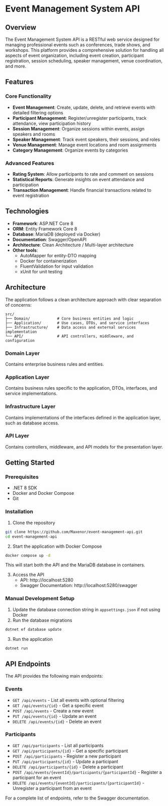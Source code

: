 # Event Management System API

## Overview

The Event Management System API is a RESTful web service designed for managing professional events such as conferences, trade shows, and workshops. This platform provides a comprehensive solution for handling all aspects of event organization, including event creation, participant registration, session scheduling, speaker management, venue coordination, and more.

## Features

### Core Functionality
- **Event Management**: Create, update, delete, and retrieve events with detailed filtering options
- **Participant Management**: Register/unregister participants, track attendance, view participation history
- **Session Management**: Organize sessions within events, assign speakers and rooms
- **Speaker Management**: Track event speakers, their sessions, and roles
- **Venue Management**: Manage event locations and room assignments
- **Category Management**: Organize events by categories

### Advanced Features
- **Rating System**: Allow participants to rate and comment on sessions
- **Statistical Reports**: Generate insights on event attendance and participation
- **Transaction Management**: Handle financial transactions related to event registration

## Technologies

- **Framework**: ASP.NET Core 8
- **ORM**: Entity Framework Core 8
- **Database**: MariaDB (deployed via Docker)
- **Documentation**: Swagger/OpenAPI
- **Architecture**: Clean Architecture / Multi-layer architecture
- **Other tools**: 
  - AutoMapper for entity-DTO mapping
  - Docker for containerization
  - FluentValidation for input validation
  - xUnit for unit testing

## Architecture

The application follows a clean architecture approach with clear separation of concerns:

```
src/
├── Domain/            # Core business entities and logic
├── Application/       # Use cases, DTOs, and service interfaces
├── Infrastructure/    # Data access and external services implementation
└── API/               # API controllers, middleware, and configuration
```

### Domain Layer
Contains enterprise business rules and entities.

### Application Layer
Contains business rules specific to the application, DTOs, interfaces, and service implementations.

### Infrastructure Layer
Contains implementations of the interfaces defined in the application layer, such as database access.

### API Layer
Contains controllers, middleware, and API models for the presentation layer.

## Getting Started

### Prerequisites
- .NET 8 SDK
- Docker and Docker Compose
- Git

### Installation

1. Clone the repository
```bash
git clone https://github.com/Maxenor/event-management-api.git
cd event-management-api
```

2. Start the application with Docker Compose
```bash
docker compose up -d
```

This will start both the API and the MariaDB database in containers.

3. Access the API
   - API: http://localhost:5280
   - Swagger Documentation: http://localhost:5280/swagger

### Manual Development Setup

1. Update the database connection string in `appsettings.json` if not using Docker
2. Run the database migrations
```bash
dotnet ef database update
```
3. Run the application
```bash
dotnet run
```

## API Endpoints

The API provides the following main endpoints:

### Events
- `GET /api/events` - List all events with optional filtering
- `GET /api/events/{id}` - Get a specific event
- `POST /api/events` - Create a new event
- `PUT /api/events/{id}` - Update an event
- `DELETE /api/events/{id}` - Delete an event

### Participants
- `GET /api/participants` - List all participants
- `GET /api/participants/{id}` - Get a specific participant
- `POST /api/participants` - Register a new participant
- `PUT /api/participants/{id}` - Update a participant
- `DELETE /api/participants/{id}` - Delete a participant
- `POST /api/events/{eventId}/participants/{participantId}` - Register a participant for an event
- `DELETE /api/events/{eventId}/participants/{participantId}` - Unregister a participant from an event

For a complete list of endpoints, refer to the Swagger documentation.